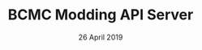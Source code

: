 ---
title: BCMC Modding API Server
description: API Sever to help locate the ever changing asset urls in box critters
date: 26 April 2019
links:
- title: GitHub
  href: https://github.com/boxcrittersmods/bc-mod-api
- title: Mod Page
  href: http://bcmc.ga/projects/mod-api/
experience:
  languages: [js]
  libraries: [octokit,express,mongodb]
  platforms: [nodejs]
  communities: [bcmc]
---